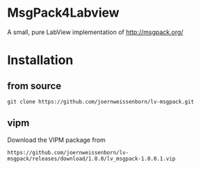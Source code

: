 MsgPack4Labview
===============

A small, pure LabView implementation of http://msgpack.org/

# Installation

## from source

    git clone https://github.com/joernweissenborn/lv-msgpack.git

## vipm
Download the VIPM package from 

    https://github.com/joernweissenborn/lv-msgpack/releases/download/1.0.0/lv_msgpack-1.0.0.1.vip
